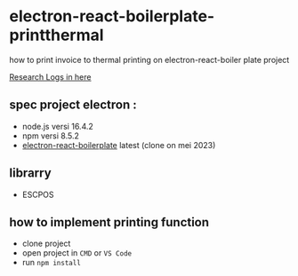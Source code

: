 # electron-react-boilerplate-printthermal
how to print invoice to thermal printing on electron-react-boiler plate project

[Research Logs in here](https://github.com/denitiawan/electron-react-boilerplate-printthermal/blob/main/log-version.md)

## spec project electron :
- node.js versi 16.4.2
- npm versi 8.5.2
- [electron-react-boilerplate](https://github.com/electron-react-boilerplate/electron-react-boilerplate) latest (clone on mei 2023)

## librarry
- ESCPOS 

## how to implement printing function
- clone project
- open project in `CMD` or `VS Code`
- run `npm install `



